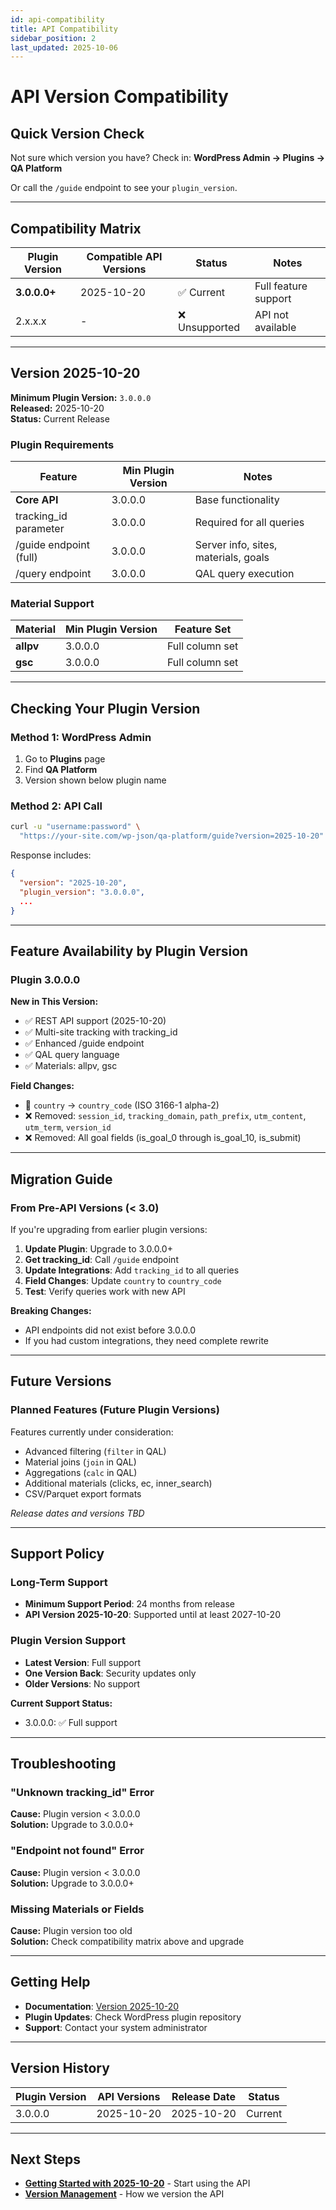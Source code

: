```yaml
---
id: api-compatibility
title: API Compatibility
sidebar_position: 2
last_updated: 2025-10-06
---
```


# API Version Compatibility

## Quick Version Check

Not sure which version you have? Check in:
**WordPress Admin → Plugins → QA Platform**

Or call the `/guide` endpoint to see your `plugin_version`.

---

## Compatibility Matrix

| Plugin Version | Compatible API Versions | Status | Notes |
|----------------|------------------------|--------|-------|
| **3.0.0.0+** | 2025-10-20 | ✅ Current | Full feature support |
| 2.x.x.x | - | ❌ Unsupported | API not available |

---

## Version 2025-10-20

**Minimum Plugin Version:** `3.0.0.0`  
**Released:** 2025-10-20  
**Status:** Current Release

### Plugin Requirements

| Feature | Min Plugin Version | Notes |
|---------|-------------------|-------|
| **Core API** | 3.0.0.0 | Base functionality |
| tracking_id parameter | 3.0.0.0 | Required for all queries |
| /guide endpoint (full) | 3.0.0.0 | Server info, sites, materials, goals |
| /query endpoint | 3.0.0.0 | QAL query execution |

### Material Support

| Material | Min Plugin Version | Feature Set |
|----------|-------------------|-------------|
| **allpv** | 3.0.0.0 | Full column set |
| **gsc** | 3.0.0.0 | Full column set |

---

## Checking Your Plugin Version

### Method 1: WordPress Admin
1. Go to **Plugins** page
2. Find **QA Platform**
3. Version shown below plugin name

### Method 2: API Call

```bash
curl -u "username:password" \
  "https://your-site.com/wp-json/qa-platform/guide?version=2025-10-20"
```

Response includes:
```json
{
  "version": "2025-10-20",
  "plugin_version": "3.0.0.0",
  ...
}
```

---

## Feature Availability by Plugin Version

### Plugin 3.0.0.0

**New in This Version:**
- ✅ REST API support (2025-10-20)
- ✅ Multi-site tracking with tracking_id
- ✅ Enhanced /guide endpoint
- ✅ QAL query language
- ✅ Materials: allpv, gsc

**Field Changes:**
- 🔄 `country` → `country_code` (ISO 3166-1 alpha-2)
- ❌ Removed: `session_id`, `tracking_domain`, `path_prefix`, `utm_content`, `utm_term`, `version_id`
- ❌ Removed: All goal fields (is_goal_0 through is_goal_10, is_submit)

---

## Migration Guide

### From Pre-API Versions (< 3.0)

If you're upgrading from earlier plugin versions:

1. **Update Plugin**: Upgrade to 3.0.0.0+
2. **Get tracking_id**: Call `/guide` endpoint
3. **Update Integrations**: Add `tracking_id` to all queries
4. **Field Changes**: Update `country` to `country_code`
5. **Test**: Verify queries work with new API

**Breaking Changes:**
- API endpoints did not exist before 3.0.0.0
- If you had custom integrations, they need complete rewrite

---

## Future Versions

### Planned Features (Future Plugin Versions)

Features currently under consideration:

- Advanced filtering (`filter` in QAL)
- Material joins (`join` in QAL)
- Aggregations (`calc` in QAL)
- Additional materials (clicks, ec, inner_search)
- CSV/Parquet export formats

*Release dates and versions TBD*

---

## Support Policy

### Long-Term Support

- **Minimum Support Period**: 24 months from release
- **API Version 2025-10-20**: Supported until at least 2027-10-20

### Plugin Version Support

- **Latest Version**: Full support
- **One Version Back**: Security updates only
- **Older Versions**: No support

**Current Support Status:**
- 3.0.0.0: ✅ Full support

---

## Troubleshooting

### "Unknown tracking_id" Error

**Cause:** Plugin version < 3.0.0.0  
**Solution:** Upgrade to 3.0.0.0+

### "Endpoint not found" Error

**Cause:** Plugin version < 3.0.0.0  
**Solution:** Upgrade to 3.0.0.0+

### Missing Materials or Fields

**Cause:** Plugin version too old  
**Solution:** Check compatibility matrix above and upgrade

---

## Getting Help

- **Documentation**: [Version 2025-10-20](./2025-10-20/)
- **Plugin Updates**: Check WordPress plugin repository
- **Support**: Contact your system administrator

---

## Version History

| Plugin Version | API Versions | Release Date | Status |
|----------------|--------------|--------------|---------|
| 3.0.0.0 | 2025-10-20 | 2025-10-20 | Current |

---

## Next Steps

- **[Getting Started with 2025-10-20](./2025-10-20/)** - Start using the API
- **[Version Management](./VERSION_MANAGEMENT.md)** - How we version the API
